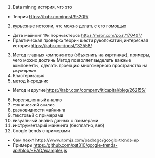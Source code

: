 1. Data mining история, что это
  * Теория https://habr.com/post/95209/
2. курьезные истории, что можно делать с его помощью
  * Дата майнинг 10к порноактеров https://habr.com/post/170497/
  * Практическая проверка теории шести рукопожатий, интересная история https://habr.com/post/132558/
3. Метод главных компонентов (объяснить на картинках), примеры, чего можно достичь
   Метод позволяет выделить важные компоненты, сделать проекцию многомерного пространство на двумерное
4. Кластеризация
5. метод k-средних
  * Метод и другие https://habr.com/company/iticapital/blog/262155/
6. Кореляционный анализ
7. технический анализ
8. разновидности майнинга
9. текстовый с примерами
10. визуальный анализ данных с примерами
11. инструментарий майнинга (бесплатно, веб)
12. Google trends с примерами
  * Сам пакет https://www.npmjs.com/package/google-trends-api
  * Примеры https://github.com/pat310/google-trends-api/blob/HEAD/examples.js


